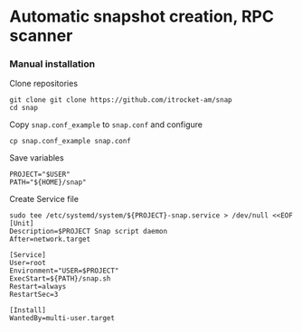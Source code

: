 # Automatic snapshot creation, RPC scanner
### Manual installation

Clone repositories
```
git clone git clone https://github.com/itrocket-am/snap
cd snap
```

Copy `snap.conf_example` to `snap.conf` and configure
```
cp snap.conf_example snap.conf
```
Save variables
```
PROJECT="$USER"
PATH="${HOME}/snap"
```

Create Service file
```
sudo tee /etc/systemd/system/${PROJECT}-snap.service > /dev/null <<EOF
[Unit]
Description=$PROJECT Snap script daemon
After=network.target

[Service]
User=root
Environment="USER=$PROJECT"
ExecStart=${PATH}/snap.sh
Restart=always
RestartSec=3

[Install]
WantedBy=multi-user.target
```
